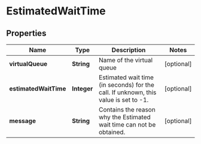 # EstimatedWaitTime

## Properties
Name | Type | Description | Notes
------------ | ------------- | ------------- | -------------
**virtualQueue** | **String** | Name of the virtual queue |  [optional]
**estimatedWaitTime** | **Integer** | Estimated wait time (in seconds) for the call. If unknown, this value is set to -1. |  [optional]
**message** | **String** | Contains the reason why the Estimated wait time can not be obtained. |  [optional]
